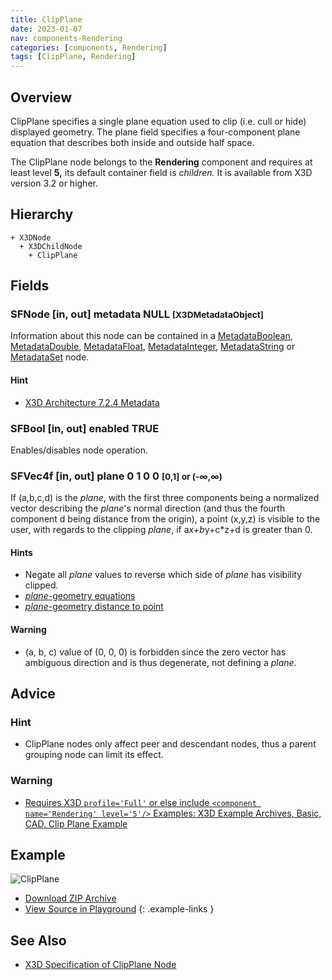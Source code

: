 ```yaml
---
title: ClipPlane
date: 2023-01-07
nav: components-Rendering
categories: [components, Rendering]
tags: [ClipPlane, Rendering]
---
```

<style>
.post h3 {
  word-spacing: 0.2em;
}
</style>

## Overview

ClipPlane specifies a single plane equation used to clip (i.e. cull or hide) displayed geometry. The plane field specifies a four-component plane equation that describes both inside and outside half space.

The ClipPlane node belongs to the **Rendering** component and requires at least level **5,** its default container field is *children.* It is available from X3D version 3.2 or higher.

## Hierarchy

```
+ X3DNode
  + X3DChildNode
    + ClipPlane
```

## Fields

### SFNode [in, out] **metadata** NULL <small>[X3DMetadataObject]</small>

Information about this node can be contained in a [MetadataBoolean](/x_ite/components/core/metadataboolean/), [MetadataDouble](/x_ite/components/core/metadatadouble/), [MetadataFloat](/x_ite/components/core/metadatafloat/), [MetadataInteger](/x_ite/components/core/metadatainteger/), [MetadataString](/x_ite/components/core/metadatastring/) or [MetadataSet](/x_ite/components/core/metadataset/) node.

#### Hint

- [X3D Architecture 7.2.4 Metadata](https://www.web3d.org/specifications/X3Dv4/ISO-IEC19775-1v4-IS/Part01/components/core.html#Metadata)

### SFBool [in, out] **enabled** TRUE

Enables/disables node operation.

### SFVec4f [in, out] **plane** 0 1 0 0 <small>[0,1] or (-∞,∞)</small>

If (a,b,c,d) is the *plane*, with the first three components being a normalized vector describing the *plane*'s normal direction (and thus the fourth component d being distance from the origin), a point (x,y,z) is visible to the user, with regards to the clipping *plane*, if a*x+b*y+c*z+d is greater than 0.

#### Hints

- Negate all *plane* values to reverse which side of *plane* has visibility clipped.
- [*plane*-geometry equations](https://en.wikipedia.org/wiki/Plane_(geometry)#Point-normal_form_and_general_form_of_the_equation_of_a_plane)
- [*plane*-geometry distance to point](https://en.wikipedia.org/wiki/Plane_(geometry)#Distance_from_a_point_to_a_plane)

#### Warning

- (a, b, c) value of (0, 0, 0) is forbidden since the zero vector has ambiguous direction and is thus degenerate, not defining a *plane*.

## Advice

### Hint

- ClipPlane nodes only affect peer and descendant nodes, thus a parent grouping node can limit its effect.

### Warning

- [Requires X3D `profile='Full'` or else include `<component name='Rendering' level='5'/>` Examples: X3D Example Archives, Basic, CAD, Clip Plane Example](https://www.web3d.org/x3d/content/examples/Basic/CAD/ClipPlaneExampleIndex.html)

## Example

<x3d-canvas class="xr-button-br" src="https://create3000.github.io/media/examples/Rendering/ClipPlane/ClipPlane.x3d" contentScale="auto" update="auto">
  <img src="https://create3000.github.io/media/examples/Rendering/ClipPlane/screenshot.avif" alt="ClipPlane"/>
</x3d-canvas>

- [Download ZIP Archive](https://create3000.github.io/media/examples/Rendering/ClipPlane/ClipPlane.zip)
- [View Source in Playground](/x_ite/playground/?url=https://create3000.github.io/media/examples/Rendering/ClipPlane/ClipPlane.x3d)
{: .example-links }

## See Also

- [X3D Specification of ClipPlane Node](https://www.web3d.org/documents/specifications/19775-1/V4.0/Part01/components/rendering.html#ClipPlane)
